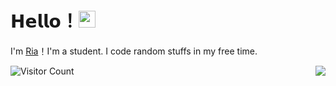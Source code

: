 # 𝗛𝗲𝗹𝗹𝗼！<img src="https://user-images.githubusercontent.com/5679180/79618120-0daffb80-80be-11ea-819e-d2b0fa904d07.gif" width="27px"> 

I'm [Ria](https://github.com/developers192)！I'm a student. I code random stuffs in my free time.

<img align="right" src="https://github-readme-stats.vercel.app/api?username=developers192&show_icons=true&hide_border=true">

![Visitor Count](https://count.getloli.com/get/@developers192)
